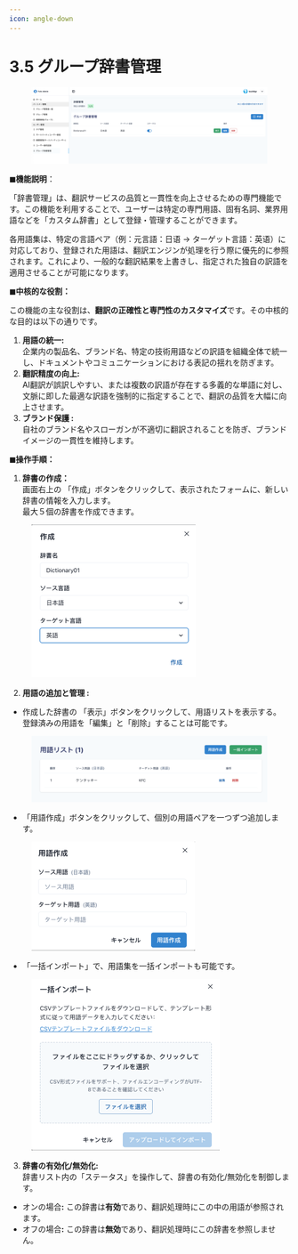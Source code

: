 ```yaml
---
icon: angle-down
---
```


# 3.5 グループ辞書管理

<figure><img src="../../.gitbook/assets/image (1).png" alt=""><figcaption></figcaption></figure>

**◼︎機能説明**：

「辞書管理」は、翻訳サービスの品質と一貫性を向上させるための専門機能です。この機能を利用することで、ユーザーは特定の専門用語、固有名詞、業界用語などを「カスタム辞書」として登録・管理することができます。

各用語集は、特定の言語ペア（例：元言語：日语 -> ターゲット言語：英语）に対応しており、登録された用語は、翻訳エンジンが処理を行う際に優先的に参照されます。これにより、一般的な翻訳結果を上書きし、指定された独自の訳語を適用させることが可能になります。



**◼︎中核的な役割：**

この機能の主な役割は、**翻訳の正確性と専門性のカスタマイズ**です。その中核的な目的は以下の通りです。

1. **用語の統一:**\
   企業内の製品名、ブランド名、特定の技術用語などの訳語を組織全体で統一し、ドキュメントやコミュニケーションにおける表記の揺れを防ぎます。
2. **翻訳精度の向上:**\
   AI翻訳が誤訳しやすい、または複数の訳語が存在する多義的な単語に対し、文脈に即した最適な訳語を強制的に指定することで、翻訳の品質を大幅に向上させます。
3. **ブランド保護 :**\
   自社のブランド名やスローガンが不適切に翻訳されることを防ぎ、ブランドイメージの一貫性を維持します。



**◼︎操作手順：**

1. **辞書の作成：**\
   画面右上の 「作成」ボタンをクリックして、表示されたフォームに、新しい辞書の情報を入力します。\
   最大５個の辞書を作成できます。

<div align="left"><figure><img src="../../.gitbook/assets/image.png" alt="" width="295"><figcaption></figcaption></figure></div>



2. **用語の追加と管理 :**

* 作成した辞書の 「表示」ボタンをクリックして、用語リストを表示する。\
  登録済みの用語を「編集」と「削除」することは可能です。

<div align="left"><figure><img src="../../.gitbook/assets/image (2).png" alt="" width="563"><figcaption></figcaption></figure></div>

* 「用語作成」ボタンをクリックして、個別の用語ペアを一つずつ追加します。

<div align="left"><figure><img src="../../.gitbook/assets/image (3).png" alt="" width="294"><figcaption></figcaption></figure></div>

* &#x20;「一括インポート」で、用語集を一括インポートも可能です。

<div align="left"><figure><img src="../../.gitbook/assets/image (4).png" alt="" width="338"><figcaption></figcaption></figure></div>



3. **辞書の有効化/無効化:**\
   辞書リスト内の「ステータス」を操作して、辞書の有効化/無効化を制御します。

* オンの場&#x5408;**:** この辞書は**有効**であり、翻訳処理時にこの中の用語が参照されます。
* オフの場&#x5408;**:** この辞書は**無効**であり、翻訳処理時にこの辞書を参照しません。
